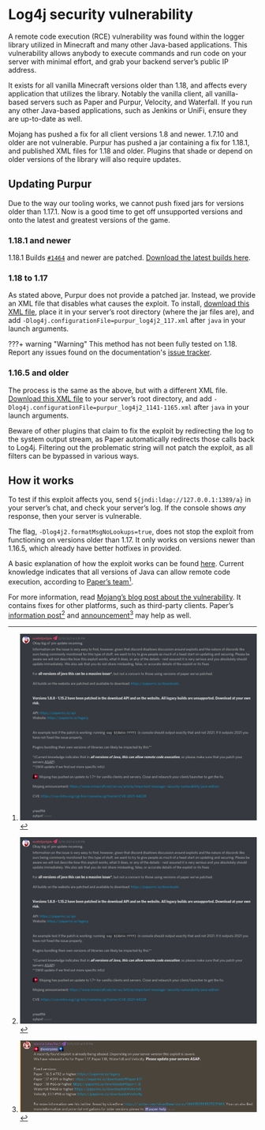 # Log4j security vulnerability
A remote code execution (RCE) vulnerability was found within the logger library utilized in Minecraft and many other Java-based applications. This vulnerability allows anybody to execute commands and run code on your server with minimal effort, and grab your backend server’s public IP address.

It exists for all vanilla Minecraft versions older than 1.18, and affects every application that utilizes the library. Notably the vanilla client, all vanilla-based servers such as Paper and Purpur, Velocity, and Waterfall. If you run any other Java-based applications, such as Jenkins or UniFi, ensure they are up-to-date as well.

Mojang has pushed a fix for all client versions 1.8 and newer. 1.7.10 and older are not vulnerable. Purpur has pushed a jar containing a fix for 1.18.1, and published XML files for 1.18 and older. Plugins that shade or depend on older versions of the library will also require updates.

## Updating Purpur
Due to the way our tooling works, we cannot push fixed jars for versions older than 1.17.1. Now is a good time to get off unsupported versions and onto the latest and greatest versions of the game.

### 1.18.1 and newer
1.18.1 Builds [`#1464`](https://api.purpurmc.org/v2/purpur/1.18.1/1464/download) and newer are patched. [Download the latest builds here](https://purpurmc.org/downloads).

### 1.18 to 1.17
As stated above, Purpur does not provide a patched jar. Instead, we provide an XML file that disables what causes the exploit. To install, <a download href="../xml/purpur_log4j2_117.xml" >download this XML file</a>, place it in your server’s root directory (where the jar files are), and add `-Dlog4j.configurationFile=purpur_log4j2_117.xml` after `java` in your launch arguments.

???+ warning "Warning"
    This method has not been fully tested on 1.18. Report any issues found on the documentation's [issue tracker](https://github.com/PurpurMC/PurpurDocs/issues).

### 1.16.5 and older
The process is the same as the above, but with a different XML file. <a download href="../xml/purpur_log4j2_1141-1165.xml" >Download this XML file</a> to your server’s root directory, and add `-Dlog4j.configurationFile=purpur_log4j2_1141-1165.xml` after `java` in your launch arguments.

Beware of other plugins that claim to fix the exploit by redirecting the log to the system output stream, as Paper automatically redirects those calls back to Log4j. Filtering out the problematic string will not patch the exploit, as all filters can be bypassed in various ways.

## How it works
To test if this exploit affects you, send `${jndi:ldap://127.0.0.1:1389/a}` in your server’s chat, and check your server’s log. If the console shows *any* response, then your server is vulnerable.

The flag, `-Dlog4j2.formatMsgNoLookups=true`, does not stop the exploit from functioning on versions older than 1.17. It only works on versions newer than 1.16.5, which already have better hotfixes in provided.

A basic explanation of how the exploit works can be found [here](https://gist.github.com/TheCurle/f15a6b63ceee3be58bff5e7a97c3a4e6#the-problem). Current knowledge indicates that all versions of Java can allow remote code execution, according to [Paper’s team](https://discord.com/channels/289587909051416579/289587909051416579/918964269415030855)[^1].

For more information, read [Mojang’s blog post about the vulnerability](https://www.minecraft.net/en-us/article/important-message--security-vulnerability-java-edition). It contains fixes for other platforms, such as third-party clients. Paper’s [information post](https://discord.com/channels/289587909051416579/289587909051416579/918964269415030855)[^1] and [announcement](https://discord.com/channels/289587909051416579/492517675680006144/918581596825718815)[^2] may help as well.

[^1]: ![Paper's Log4j information pin](images/paper-log4j-pin.png)
[^2]: ![Paper's Log4j information pin](images/paper-log4j-announcement.png)
